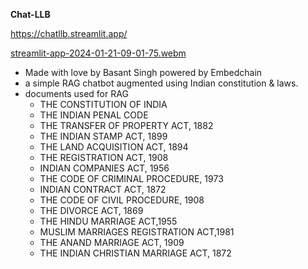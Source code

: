 **Chat-LLB**

https://chatllb.streamlit.app/

[streamlit-app-2024-01-21-09-01-75.webm](https://github.com/Guggu-Gill/Chat_LLB/assets/128667568/2d541b62-33bb-4430-9e47-02abf56df5dd)

- Made with love by Basant Singh powered by Embedchain
- a simple RAG chatbot augmented using Indian constitution & laws.
- documents used for RAG
  - THE CONSTITUTION OF INDIA
  - THE INDIAN PENAL CODE
  - THE TRANSFER OF PROPERTY ACT, 1882
  - THE INDIAN STAMP ACT, 1899
  - THE LAND ACQUISITION ACT, 1894
  - THE REGISTRATION ACT, 1908
  - INDIAN COMPANIES ACT, 1956
  - THE CODE OF CRIMINAL PROCEDURE, 1973
  - INDIAN CONTRACT ACT, 1872
  - THE CODE OF CIVIL PROCEDURE, 1908
  - THE DIVORCE ACT, 1869
  - THE HINDU MARRIAGE ACT,1955
  - MUSLIM MARRIAGES REGISTRATION ACT,1981
  - THE ANAND MARRIAGE ACT, 1909
  - THE INDIAN CHRISTIAN MARRIAGE ACT, 1872
